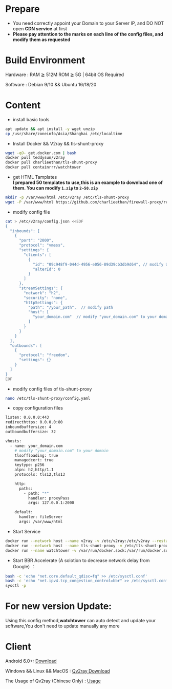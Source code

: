 # Prepare
- You need correctly appoint your Domain to your Server IP, and DO NOT open **CDN service** at first
- **Please pay attention to the marks on each line of the config files, and modify them as requested**
# Build Environment
Hardware : RAM ≧ 512M ROM ≧ 5G | 64bit OS Required			

Software : Debian 9/10 && Ubuntu 16/18/20
# Content
- install basic tools
```bash
apt update && apt install -y wget unzip   
cp /usr/share/zoneinfo/Asia/Shanghai /etc/localtime
```
- Install Docker && V2ray && tls-shunt-proxy
```bash
wget -qO- get.docker.com | bash
docker pull teddysun/v2ray
docker pull charlieethan/tls-shunt-proxy
docker pull containrrr/watchtower
```
- get HTML Tamplates    
**I prepared 50 templates to use,this is an example to download one of them. You can modify `1.zip` to `2~50.zip`**   
```bash
mkdir -p /var/www/html /etc/v2ray /etc/tls-shunt-proxy
wget -P /var/www/html https://github.com/charlieethan/firewall-proxy/releases/download/2.1.1-t/1.zip && unzip /var/www/html/1.zip -d /var/www/html
```
- modify config file 
```bash
cat > /etc/v2ray/config.json <<EOF
{
  "inbounds": [
    {
      "port": "2000",
      "protocol": "vmess",
      "settings": {
        "clients": [
          {
            "id": "09c948f9-044d-4956-e056-89d39cb3db9d64", // modify UUID,you can generate one from https://www.uuidgenerator.net/
            "alterId": 0
          }
        ]
      },
      "streamSettings": {
        "network": "h2",
        "security": "none",
        "httpSettings": {
          "path": "/your_path",  // modify path
          "host": [
            "your_domain.com"  // modify "your_domain.com" to your domain
          ]
        }
      }
    }
  ],
  "outbounds": [
    {
      "protocol": "freedom",
      "settings": {}
    }
  ]
}
EOF
```
- modify config files of tls-shunt-proxy
```bash
nano /etc/tls-shunt-proxy/config.yaml
```
- copy configuration files
```bash
listen: 0.0.0.0:443
redirecthttps: 0.0.0.0:80
inboundbuffersize: 4
outboundbuffersize: 32

vhosts:
  - name: your_domain.com  
    # modify "your_domain.com" to your domain
    tlsoffloading: true
    managedcert: true
    keytype: p256
    alpn: h2,http/1.1
    protocols: tls12,tls13

    http:
      paths:
        - path: "*"
          handler: proxyPass
          args: 127.0.0.1:2000

    default:
      handler: fileServer
      args: /var/www/html
```
- Start Service  
```bash 
docker run --network host --name v2ray -v /etc/v2ray:/etc/v2ray --restart=always -d teddysun/v2ray
docker run --network host --name tls-shunt-proxy -v /etc/tls-shunt-proxy:/etc/tls-shunt-proxy -v /var/www/html:/var/www/html --restart=always -d charlieethan/tls-shunt-proxy
docker run --name watchtower -v /var/run/docker.sock:/var/run/docker.sock --restart unless-stopped -d containrrr/watchtower --cleanup
```
- Start BBR Accelerate (A solotion to decrease network delay from Google) ：
```bash
bash -c 'echo "net.core.default_qdisc=fq" >> /etc/sysctl.conf'
bash -c 'echo "net.ipv4.tcp_congestion_control=bbr" >> /etc/sysctl.conf'
sysctl -p
```
# For new version Update:
Using this config method,**watchtower** can auto detect and update your software,You don't need to update manually any more

# Client
Android 6.0+: [Download](https://github.com/2dust/v2rayNG/releases) 

Windows && Linux && MacOS : [Qv2ray Download](https://github.com/Qv2ray/Qv2ray/releases)    

The Usage of Qv2ray (Chinese Only) : [Usage](https://qv2ray.net/getting-started/step2.html) 